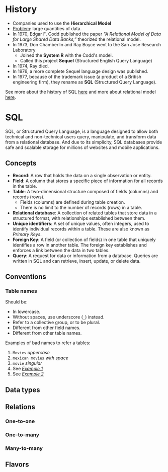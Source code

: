 # History
- Companies used to use the **Hierarchical Model**
- <u>Problem</u>: large quantities of data.
- In 1970, Edgar F. Codd published the paper *"A Relational Model of Data for Large Shared Data Banks,”* theorized the relational model.
- In 1973, Don Chamberlin and Ray Boyce went to the San Jose Research Laboratory
	- Joined the **System R** with the Codd's model.
	- Called this project **Sequel** (Structured English Query Language)
- In 1974, Ray died.
- In 1976, a more complete Sequel language design was published.
- In 1977, because of the trademark issue (a product of a British engineering firm), they rename as **SQL** (Structured Query Language).

See more about the history of SQL [here](https://ieeexplore.ieee.org/document/6359709) and more about relational model [here](https://www.ibm.com/topics/relational-databases).

# SQL
SQL, or Structured Query Language, is a language designed to allow both technical and non-technical users query, manipulate, and transform data from a relational database. And due to its simplicity, SQL databases provide safe and scalable storage for millions of websites and mobile applications.
## Concepts
- **Record**: A row that holds the data on a single observation or entity.
- **Field**: A column that stores a specific piece of information for all records in the table.
- **Table**: A two-dimensional structure composed of fields (columns) and records (rows).
    - Fields (columns) are defined during table creation.
    - There is no limit to the number of records (rows) in a table.
- **Relational database**: A collection of related tables that store data in a structured format, with relationships established between them.
- **Unique identifiers**: A set of unique values, often integers, used to identify individual records within a table. These are also known as _Primary Keys_.
- **Foreign Key**: A field (or collection of fields) in one table that uniquely identifies a row in another table. The foreign key establishes and enforces a link between the data in two tables.
- **Query**: A request for data or information from a database. Queries are written in SQL and can retrieve, insert, update, or delete data.
## Conventions
### Table names
Should be:
- In lowercase.
- Without spaces, use underscore (`_`) instead.
- Refer to a collective group, or to be plural.
- Different from other field names.
- Different from other table names.

Examples of bad names to refer a tables:
1. `Movies` *uppercase*
2. `mexican movies` *with space*
3. `movie` *singular*
4. See [*Example 1*](02.1.Examples.png)
5. See [*Example 2*](02.1.Examples.png)
## Data types
## Relations
### One-to-one
### One-to-many
### Many-to-many

## Flavors
